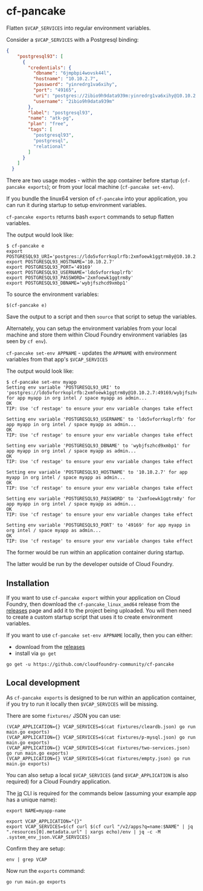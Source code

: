 cf-pancake
==========

Flatten `$VCAP_SERVICES` into regular environment variables.

Consider a `$VCAP_SERVICES` with a Postgresql binding:

```json
{
    "postgresql93": [
      {
        "credentials": {
          "dbname": "6jmpbpi4wovsk44l",
          "hostname": "10.10.2.7",
          "password": "yinredrg1va6xihy",
          "port": "49165",
          "uri": "postgres://2ibio9h9data939m:yinredrg1va6xihy@10.10.2.7:49165/6jmpbpi4wovsk44l",
          "username": "2ibio9h9data939m"
        },
        "label": "postgresql93",
        "name": "atk-pg",
        "plan": "free",
        "tags": [
          "postgresql93",
          "postgresql",
          "relational"
        ]
      }
    ]
  }
```

There are two usage modes - within the app container before startup (`cf-pancake exports`); or from your local machine (`cf-pancake set-env`).

If you bundle the linux64 version of `cf-pancake` into your application, you can run it during startup to setup environment variables.

`cf-pancake exports` returns bash `export` commands to setup flatten variables.

The output would look like:

```plain
$ cf-pancake e
export POSTGRESQL93_URI='postgres://ldo5vforrkoplrfb:2xmfoewk1ggtrm8y@10.10.2.7:49169/wybjfszhcd9xmbp1'
export POSTGRESQL93_HOSTNAME='10.10.2.7'
export POSTGRESQL93_PORT='49169'
export POSTGRESQL93_USERNAME='ldo5vforrkoplrfb'
export POSTGRESQL93_PASSWORD='2xmfoewk1ggtrm8y'
export POSTGRESQL93_DBNAME='wybjfszhcd9xmbp1'
```

To source the environment variables:

```plain
$(cf-pancake e)
```

Save the output to a script and then `source` that script to setup the variables.

Alternately, you can setup the environment variables from your local machine and store them within Cloud Foundry environment variables (as seen by `cf env`).

`cf-pancake set-env APPNAME` - updates the `APPNAME` with environment variables from that app's `$VCAP_SERVICES`

The output would look like:

```plain
$ cf-pancake set-env myapp
Setting env variable 'POSTGRESQL93_URI' to 'postgres://ldo5vforrkoplrfb:2xmfoewk1ggtrm8y@10.10.2.7:49169/wybjfszhcd9xmbp1' for app myapp in org intel / space myapp as admin...
OK
TIP: Use 'cf restage' to ensure your env variable changes take effect

Setting env variable 'POSTGRESQL93_USERNAME' to 'ldo5vforrkoplrfb' for app myapp in org intel / space myapp as admin...
OK
TIP: Use 'cf restage' to ensure your env variable changes take effect

Setting env variable 'POSTGRESQL93_DBNAME' to 'wybjfszhcd9xmbp1' for app myapp in org intel / space myapp as admin...
OK
TIP: Use 'cf restage' to ensure your env variable changes take effect

Setting env variable 'POSTGRESQL93_HOSTNAME' to '10.10.2.7' for app myapp in org intel / space myapp as admin...
OK
TIP: Use 'cf restage' to ensure your env variable changes take effect

Setting env variable 'POSTGRESQL93_PASSWORD' to '2xmfoewk1ggtrm8y' for app myapp in org intel / space myapp as admin...
OK
TIP: Use 'cf restage' to ensure your env variable changes take effect

Setting env variable 'POSTGRESQL93_PORT' to '49169' for app myapp in org intel / space myapp as admin...
OK
TIP: Use 'cf restage' to ensure your env variable changes take effect
```

The former would be run within an application container during startup.

The latter would be run by the developer outside of Cloud Foundry.

Installation
------------

If you want to use `cf-pancake export` within your application on Cloud Foundry, then download the `cf-pancake_linux_amd64` release from the [releases](https://github.com/cloudfoundry-community/cf-pancake/releases) page and add it to the project being uploaded. You will then need to create a custom startup script that uses it to create environment variables.

If you want to use `cf-pancake set-env APPNAME` locally, then you can either:

- download from the [releases](https://github.com/cloudfoundry-community/cf-pancake/releases)
- install via `go get`

```plain
go get -u https://github.com/cloudfoundry-community/cf-pancake
```

Local development
-----------------

As `cf-pancake exports` is designed to be run within an application container, if you try to run it locally then `$VCAP_SERVICES` will be missing.

There are some `fixtures/` JSON you can use:

```plain
(VCAP_APPLICATION={} VCAP_SERVICES=$(cat fixtures/cleardb.json) go run main.go exports)
(VCAP_APPLICATION={} VCAP_SERVICES=$(cat fixtures/p-mysql.json) go run main.go exports)
(VCAP_APPLICATION={} VCAP_SERVICES=$(cat fixtures/two-services.json) go run main.go exports)
(VCAP_APPLICATION={} VCAP_SERVICES=$(cat fixtures/empty.json) go run main.go exports)
```

You can also setup a local `$VCAP_SERVICES` (and `$VCAP_APPLICATION` is also required) for a Cloud Foundry application.

The [jq](http://stedolan.github.io/jq/) CLI is required for the commands below (assuming your example app has a unique name):

```plain
export NAME=myapp-name

export VCAP_APPLICATION="{}"
export VCAP_SERVICES=$(cf curl $(cf curl "/v2/apps?q=name:$NAME" | jq ".resources[0].metadata.url" | xargs echo)/env | jq -c -M .system_env_json.VCAP_SERVICES)
```

Confirm they are setup:

```plain
env | grep VCAP
```

Now run the `exports` command:

```plain
go run main.go exports
```
